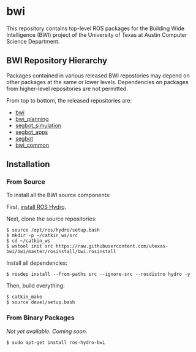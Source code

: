 # bwi

This repository contains top-level ROS packages for the Building Wide
Intelligence (BWI) project of the University of Texas at Austin
Computer Science Department.

## BWI Repository Hierarchy

Packages contained in various released BWI repostories may depend on
other packages at the same or lower levels.  Dependencies on packages
from higher-level repositories are not permitted.

From top to bottom, the released repositories are:

 * [bwi](http://wiki.ros.org/bwi)
 * [bwi_planning](http://wiki.ros.org/bwi_planning)
 * [segbot_simulation](http://wiki.ros.org/segbot_simulation)
 * [segbot_apps](http://wiki.ros.org/segbot_apps)
 * [segbot](http://wiki.ros.org/segbot)
 * [bwi_common](http://wiki.ros.org/bwi_common)

## Installation

### From Source

To install all the BWI source components:

First, [install ROS Hydro](http://wiki.ros.org/hydro/Installation/Ubuntu).

Next, clone the source repositories:
```
$ source /opt/ros/hydro/setup.bash
$ mkdir -p ~/catkin_ws/src
$ cd ~/catkin_ws
$ wstool init src https://raw.githubusercontent.com/utexas-bwi/bwi/master/rosinstall/bwi.rosinstall
```

Install all dependencies:
```
$ rosdep install --from-paths src --ignore-src --rosdistro hydro -y
```

Then, build everything:
```
$ catkin_make
$ source devel/setup.bash
```

### From Binary Packages

*Not yet available.  Coming soon.*
```
$ sudo apt-get install ros-hydro-bwi
```
